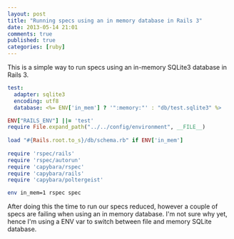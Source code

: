 ```yaml
---
layout: post
title: "Running specs using an in memory database in Rails 3"
date: 2013-05-14 21:01
comments: true
published: true
categories: [ruby]
---
```


This is a simple way to run specs using an in-memory SQLite3 database in Rails 3.

```yaml
test:
  adapter: sqlite3
  encoding: utf8
  database: <%= ENV['in_mem'] ? '":memory:"' : "db/test.sqlite3" %>
```

```ruby
ENV["RAILS_ENV"] ||= 'test'
require File.expand_path("../../config/environment", __FILE__)
 
load "#{Rails.root.to_s}/db/schema.rb" if ENV['in_mem']
 
require 'rspec/rails'
require 'rspec/autorun'
require 'capybara/rspec'
require 'capybara/rails'
require 'capybara/poltergeist'
```
 
```bash
env in_mem=1 rspec spec
```

After doing this the time to run our specs reduced, however a couple of specs are failing when using an in memory database. I'm not sure why yet, hence I'm using a ENV var to switch between file and memory SQLite database.
